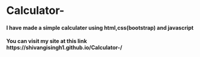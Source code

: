 # Calculator-


<h4> I have made a simple calculater using html,css(bootstrap) and javascript</h4>

<p><b>You can visit my site at this link https://shivangisingh1.github.io/Calculator-/</b></p>
